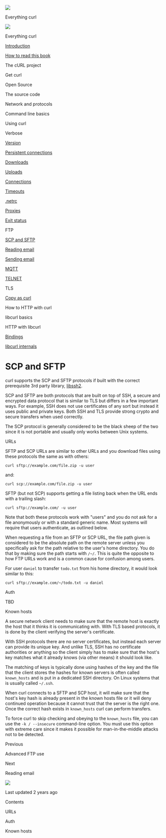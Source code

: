 <a href="../index.html" class="link-a079aa82--primary-53a25e66--logoLink-10d08504"></a>

<img src="https://gblobscdn.gitbook.com/orgs%2F-LxuH0qSm4xO9nWfEBlB%2Favatar.png?alt=media" class="image-67b14f24--avatar-1c1d03ec" />

<span class="text-4505230f--UIH400-4e41e82a--textContentFamily-49a318e1--spaceNameText-677c2969">Everything curl</span>

<a href="../index.html" class="link-a079aa82--primary-53a25e66--logoLink-10d08504"></a>

<img src="https://gblobscdn.gitbook.com/orgs%2F-LxuH0qSm4xO9nWfEBlB%2Favatar.png?alt=media" class="image-67b14f24--avatar-1c1d03ec" />

<span class="text-4505230f--UIH400-4e41e82a--textContentFamily-49a318e1--spaceNameText-677c2969">Everything curl</span>

<a href="../index.html" class="navButton-94f2579c--navButtonClickable-161b88ca"><span class="text-4505230f--UIH300-2063425d--textContentFamily-49a318e1--navButtonLabel-14a4968f">Introduction</span></a>

<a href="../how-to-read.html" class="navButton-94f2579c--navButtonClickable-161b88ca"><span class="text-4505230f--UIH300-2063425d--textContentFamily-49a318e1--navButtonLabel-14a4968f">How to read this book</span></a>

<span class="text-4505230f--UIH300-2063425d--textContentFamily-49a318e1--navButtonLabel-14a4968f">The cURL project</span>

<span class="text-4505230f--UIH300-2063425d--textContentFamily-49a318e1--navButtonLabel-14a4968f">Get curl</span>

<span class="text-4505230f--UIH300-2063425d--textContentFamily-49a318e1--navButtonLabel-14a4968f">Open Source</span>

<span class="text-4505230f--UIH300-2063425d--textContentFamily-49a318e1--navButtonLabel-14a4968f">The source code</span>

<span class="text-4505230f--UIH300-2063425d--textContentFamily-49a318e1--navButtonLabel-14a4968f">Network and protocols</span>

<span class="text-4505230f--UIH300-2063425d--textContentFamily-49a318e1--navButtonLabel-14a4968f">Command line basics</span>

<span class="text-4505230f--UIH300-2063425d--textContentFamily-49a318e1--navButtonLabel-14a4968f">Using curl</span>

<span class="text-4505230f--UIH300-2063425d--textContentFamily-49a318e1--navButtonLabel-14a4968f">Verbose</span>

<a href="version.html" class="navButton-94f2579c--pageItemWithChildrenNested-2c5d8183--navButtonClickable-161b88ca"><span class="text-4505230f--UIH300-2063425d--textContentFamily-49a318e1--navButtonLabel-14a4968f">Version</span></a>

<a href="persist.html" class="navButton-94f2579c--pageItemWithChildrenNested-2c5d8183--navButtonClickable-161b88ca"><span class="text-4505230f--UIH300-2063425d--textContentFamily-49a318e1--navButtonLabel-14a4968f">Persistent connections</span></a>

<a href="downloads.html" class="navButton-94f2579c--pageItemWithChildrenNested-2c5d8183--navButtonClickable-161b88ca"><span class="text-4505230f--UIH300-2063425d--textContentFamily-49a318e1--navButtonLabel-14a4968f">Downloads</span></a>

<a href="uploads.html" class="navButton-94f2579c--pageItemWithChildrenNested-2c5d8183--navButtonClickable-161b88ca"><span class="text-4505230f--UIH300-2063425d--textContentFamily-49a318e1--navButtonLabel-14a4968f">Uploads</span></a>

<a href="connections.html" class="navButton-94f2579c--pageItemWithChildrenNested-2c5d8183--navButtonClickable-161b88ca"><span class="text-4505230f--UIH300-2063425d--textContentFamily-49a318e1--navButtonLabel-14a4968f">Connections</span></a>

<a href="timeouts.html" class="navButton-94f2579c--pageItemWithChildrenNested-2c5d8183--navButtonClickable-161b88ca"><span class="text-4505230f--UIH300-2063425d--textContentFamily-49a318e1--navButtonLabel-14a4968f">Timeouts</span></a>

<a href="netrc.html" class="navButton-94f2579c--pageItemWithChildrenNested-2c5d8183--navButtonClickable-161b88ca"><span class="text-4505230f--UIH300-2063425d--textContentFamily-49a318e1--navButtonLabel-14a4968f">.netrc</span></a>

<a href="proxies.html" class="navButton-94f2579c--pageItemWithChildrenNested-2c5d8183--navButtonClickable-161b88ca"><span class="text-4505230f--UIH300-2063425d--textContentFamily-49a318e1--navButtonLabel-14a4968f">Proxies</span></a>

<a href="returns.html" class="navButton-94f2579c--pageItemWithChildrenNested-2c5d8183--navButtonClickable-161b88ca"><span class="text-4505230f--UIH300-2063425d--textContentFamily-49a318e1--navButtonLabel-14a4968f">Exit status</span></a>

<span class="text-4505230f--UIH300-2063425d--textContentFamily-49a318e1--navButtonLabel-14a4968f">FTP</span>

<a href="scpsftp.html" class="navButton-94f2579c--pageItemWithChildrenNested-2c5d8183--navButtonClickable-161b88ca--navButtonOpened-6a88552e"><span class="text-4505230f--UIH300-2063425d--textContentFamily-49a318e1--navButtonLabel-14a4968f">SCP and SFTP</span></a>

<a href="reademail.html" class="navButton-94f2579c--pageItemWithChildrenNested-2c5d8183--navButtonClickable-161b88ca"><span class="text-4505230f--UIH300-2063425d--textContentFamily-49a318e1--navButtonLabel-14a4968f">Reading email</span></a>

<a href="smtp.html" class="navButton-94f2579c--pageItemWithChildrenNested-2c5d8183--navButtonClickable-161b88ca"><span class="text-4505230f--UIH300-2063425d--textContentFamily-49a318e1--navButtonLabel-14a4968f">Sending email</span></a>

<a href="mqtt.html" class="navButton-94f2579c--pageItemWithChildrenNested-2c5d8183--navButtonClickable-161b88ca"><span class="text-4505230f--UIH300-2063425d--textContentFamily-49a318e1--navButtonLabel-14a4968f">MQTT</span></a>

<a href="telnet.html" class="navButton-94f2579c--pageItemWithChildrenNested-2c5d8183--navButtonClickable-161b88ca"><span class="text-4505230f--UIH300-2063425d--textContentFamily-49a318e1--navButtonLabel-14a4968f">TELNET</span></a>

<span class="text-4505230f--UIH300-2063425d--textContentFamily-49a318e1--navButtonLabel-14a4968f">TLS</span>

<a href="copyas.html" class="navButton-94f2579c--pageItemWithChildrenNested-2c5d8183--navButtonClickable-161b88ca"><span class="text-4505230f--UIH300-2063425d--textContentFamily-49a318e1--navButtonLabel-14a4968f">Copy as curl</span></a>

<span class="text-4505230f--UIH300-2063425d--textContentFamily-49a318e1--navButtonLabel-14a4968f">How to HTTP with curl</span>

<span class="text-4505230f--UIH300-2063425d--textContentFamily-49a318e1--navButtonLabel-14a4968f">libcurl basics</span>

<span class="text-4505230f--UIH300-2063425d--textContentFamily-49a318e1--navButtonLabel-14a4968f">HTTP with libcurl</span>

<a href="../bindings.html" class="navButton-94f2579c--navButtonClickable-161b88ca"><span class="text-4505230f--UIH300-2063425d--textContentFamily-49a318e1--navButtonLabel-14a4968f">Bindings</span></a>

<a href="../internals.html" class="navButton-94f2579c--navButtonClickable-161b88ca"><span class="text-4505230f--UIH300-2063425d--textContentFamily-49a318e1--navButtonLabel-14a4968f">libcurl internals</span></a>

<a href="../bookindex.html" class="navButton-94f2579c--navButtonClickable-161b88ca"><span class="text-4505230f--UIH300-2063425d--textContentFamily-49a318e1--navButtonLabel-14a4968f"></span></a>

<a href="https://www.gitbook.com/?utm_source=content&amp;utm_medium=trademark&amp;utm_campaign=curl-1" class="reset-3c756112--trademark-a8da4b94"></a>

<span class="text-4505230f--TextH200-a3425406--textUIFamily-5ebd8e40"></span>

# <span class="text-4505230f--DisplayH900-bfb998fa--textContentFamily-49a318e1">SCP and SFTP</span>

<span class="text-4505230f--UIH300-2063425d--textUIFamily-5ebd8e40--text-8ee2c8b2"></span>

<span class="text-4505230f--UIH300-2063425d--textUIFamily-5ebd8e40--text-8ee2c8b2"></span>

<span class="text-4505230f--TextH400-3033861f--textContentFamily-49a318e1"><span data-key="028d5d8e00c84fdcb7705586fc6187cb"><span data-offset-key="028d5d8e00c84fdcb7705586fc6187cb:0">curl supports the SCP and SFTP protocols if built with the correct prerequisite 3rd party library, </span></span><a href="https://www.libssh2.org/" class="link-a079aa82--primary-53a25e66--link-faf6c434"><span data-key="25ed6febcd5e46679a6910e0be9c2ba6"><span data-offset-key="25ed6febcd5e46679a6910e0be9c2ba6:0">libssh2</span></span></a><span data-key="305cc93d9a924281b0252127473d08df"><span data-offset-key="305cc93d9a924281b0252127473d08df:0">.</span></span></span>

<span class="text-4505230f--TextH400-3033861f--textContentFamily-49a318e1"><span data-key="918485119c3a4bd5b31a6c93e00adfb5"><span data-offset-key="918485119c3a4bd5b31a6c93e00adfb5:0">SCP and SFTP are both protocols that are built on top of SSH, a secure and encrypted data protocol that is similar to TLS but differs in a few important ways. For example, SSH does not use certificates of any sort but instead it uses public and private keys. Both SSH and TLS provide strong crypto and secure transfers when used correctly.</span></span></span>

<span class="text-4505230f--TextH400-3033861f--textContentFamily-49a318e1"><span data-key="b5646bad078d40df9234258c70663a06"><span data-offset-key="b5646bad078d40df9234258c70663a06:0">The SCP protocol is generally considered to be the black sheep of the two since it is not portable and usually only works between Unix systems.</span></span></span>

<span class="text-4505230f--HeadingH700-04e1a2a3--textContentFamily-49a318e1"><span data-key="86c45b5efefa4be597fbeae654943ab9"><span data-offset-key="86c45b5efefa4be597fbeae654943ab9:0">URLs</span></span></span>

<span class="text-4505230f--TextH400-3033861f--textContentFamily-49a318e1"><span data-key="293e51cea9374791a5b2302307514bcd"><span data-offset-key="293e51cea9374791a5b2302307514bcd:0">SFTP and SCP URLs are similar to other URLs and you download files using these protocols the same as with others:</span></span></span>

    curl sftp://example.com/file.zip -u user

<span class="text-4505230f--TextH400-3033861f--textContentFamily-49a318e1"><span data-key="ef28dc86c84446038316b7585f8ef7af"><span data-offset-key="ef28dc86c84446038316b7585f8ef7af:0">and:</span></span></span>

    curl scp://example.com/file.zip -u user

<span class="text-4505230f--TextH400-3033861f--textContentFamily-49a318e1"><span data-key="8966ba9d6ce7495ea7027ad39510e137"><span data-offset-key="8966ba9d6ce7495ea7027ad39510e137:0">SFTP (but not SCP) supports getting a file listing back when the URL ends with a trailing slash:</span></span></span>

    curl sftp://example.com/ -u user

<span class="text-4505230f--TextH400-3033861f--textContentFamily-49a318e1"><span data-key="ab45708981874f198cd7845600429f62"><span data-offset-key="ab45708981874f198cd7845600429f62:0">Note that both these protocols work with "users" and you do not ask for a file anonymously or with a standard generic name. Most systems will require that users authenticate, as outlined below.</span></span></span>

<span class="text-4505230f--TextH400-3033861f--textContentFamily-49a318e1"><span data-key="cda44a7792744725928f51afbfce69b3"><span data-offset-key="cda44a7792744725928f51afbfce69b3:0">When requesting a file from an SFTP or SCP URL, the file path given is considered to be the absolute path on the remote server unless you specifically ask for the path relative to the user's home directory. You do that by making sure the path starts with </span><span data-offset-key="cda44a7792744725928f51afbfce69b3:1">`/~/`</span><span data-offset-key="cda44a7792744725928f51afbfce69b3:2">. This is quite the opposite to how FTP URLs work and is a common cause for confusion among users.</span></span></span>

<span class="text-4505230f--TextH400-3033861f--textContentFamily-49a318e1"><span data-key="abc9dd6ef7f84310b01eb8c5a2911fd7"><span data-offset-key="abc9dd6ef7f84310b01eb8c5a2911fd7:0">For user </span><span data-offset-key="abc9dd6ef7f84310b01eb8c5a2911fd7:1">`daniel`</span><span data-offset-key="abc9dd6ef7f84310b01eb8c5a2911fd7:2"> to transfer </span><span data-offset-key="abc9dd6ef7f84310b01eb8c5a2911fd7:3">`todo.txt`</span><span data-offset-key="abc9dd6ef7f84310b01eb8c5a2911fd7:4"> from his home directory, it would look similar to this:</span></span></span>

    curl sftp://example.com/~/todo.txt -u daniel

<span class="text-4505230f--HeadingH700-04e1a2a3--textContentFamily-49a318e1"><span data-key="1bb605c77fa34e6eb303f563f1692582"><span data-offset-key="1bb605c77fa34e6eb303f563f1692582:0">Auth</span></span></span>

<span class="text-4505230f--TextH400-3033861f--textContentFamily-49a318e1"><span data-key="2da634ece34445cd9945eaf1104a430d"><span data-offset-key="2da634ece34445cd9945eaf1104a430d:0">TBD</span></span></span>

<span class="text-4505230f--HeadingH700-04e1a2a3--textContentFamily-49a318e1"><span data-key="22914b077b7e40c298cc75bda0239cbd"><span data-offset-key="22914b077b7e40c298cc75bda0239cbd:0">Known hosts</span></span></span>

<span class="text-4505230f--TextH400-3033861f--textContentFamily-49a318e1"><span data-key="4707943528564b8db7757dfc8c176e99"><span data-offset-key="4707943528564b8db7757dfc8c176e99:0">A secure network client needs to make sure that the remote host is exactly the host that it thinks it is communicating with. With TLS based protocols, it is done by the client verifying the server's certificate.</span></span></span>

<span class="text-4505230f--TextH400-3033861f--textContentFamily-49a318e1"><span data-key="02e9e893c0324d07a393ed3668d97ddd"><span data-offset-key="02e9e893c0324d07a393ed3668d97ddd:0">With SSH protocols there are no server certificates, but instead each server can provide its unique key. And unlike TLS, SSH has no certificate authorities or anything so the client simply has to make sure that the host's key matches what it already knows (via other means) it should look like.</span></span></span>

<span class="text-4505230f--TextH400-3033861f--textContentFamily-49a318e1"><span data-key="32f0593186bf4b469421a7511f56cee4"><span data-offset-key="32f0593186bf4b469421a7511f56cee4:0">The matching of keys is typically done using hashes of the key and the file that the client stores the hashes for known servers is often called </span><span data-offset-key="32f0593186bf4b469421a7511f56cee4:1">`known_hosts`</span><span data-offset-key="32f0593186bf4b469421a7511f56cee4:2"> and is put in a dedicated SSH directory. On Linux systems that is usually called </span><span data-offset-key="32f0593186bf4b469421a7511f56cee4:3">`~/.ssh`</span><span data-offset-key="32f0593186bf4b469421a7511f56cee4:4">.</span></span></span>

<span class="text-4505230f--TextH400-3033861f--textContentFamily-49a318e1"><span data-key="3187593b88004eb99d2c3163f5e78f16"><span data-offset-key="3187593b88004eb99d2c3163f5e78f16:0">When curl connects to a SFTP and SCP host, it will make sure that the host's key hash is already present in the known hosts file or it will deny continued operation because it cannot trust that the server is the right one. Once the correct hash exists in </span><span data-offset-key="3187593b88004eb99d2c3163f5e78f16:1">`known_hosts`</span><span data-offset-key="3187593b88004eb99d2c3163f5e78f16:2"> curl can perform transfers.</span></span></span>

<span class="text-4505230f--TextH400-3033861f--textContentFamily-49a318e1"><span data-key="925cd709ffe84305bd96c730214024e0"><span data-offset-key="925cd709ffe84305bd96c730214024e0:0">To force curl to skip checking and obeying to the </span><span data-offset-key="925cd709ffe84305bd96c730214024e0:1">`known_hosts`</span><span data-offset-key="925cd709ffe84305bd96c730214024e0:2"> file, you can use the </span><span data-offset-key="925cd709ffe84305bd96c730214024e0:3">`-k / --insecure`</span><span data-offset-key="925cd709ffe84305bd96c730214024e0:4"> command-line option. You must use this option with extreme care since it makes it possible for man-in-the-middle attacks not to be detected.</span></span></span>

<a href="ftp/advanced.html" class="reset-3c756112--card-6570f064--whiteCard-fff091a4--cardPrevious-56a5e674"></a>

<span class="text-4505230f--TextH200-a3425406--textContentFamily-49a318e1">Previous</span>

<span class="text-4505230f--UIH400-4e41e82a--textContentFamily-49a318e1">Advanced FTP use</span>

<a href="reademail.html" class="reset-3c756112--card-6570f064--whiteCard-fff091a4--cardNext-19241c42"></a>

<span class="text-4505230f--TextH200-a3425406--textContentFamily-49a318e1">Next</span>

<span class="text-4505230f--UIH400-4e41e82a--textContentFamily-49a318e1">Reading email</span>

<img src="https://avatars.githubusercontent.com/u/66654881?v=4" class="image-67b14f24--avatar-1c1d03ec" />

<span class="text-4505230f--TextH200-a3425406--textContentFamily-49a318e1">Last updated 2 years ago</span>

<span class="text-4505230f--UIH300-2063425d--textUIFamily-5ebd8e40"></span>

<span class="text-4505230f--InfoH100-1e92e1d1--textContentFamily-49a318e1">Contents</span>

<a href="scpsftp.html#urls" class="reset-3c756112--menuItem-aa02f6ec--menuItemLight-757d5235--menuItemInline-173bdf97--pageTocItem-f4427024"></a>

<span class="text-4505230f--UIH300-2063425d--textContentFamily-49a318e1"><span class="text-4505230f--UIH200-50ead35f--textContentFamily-49a318e1">URLs</span></span>

<a href="scpsftp.html#auth" class="reset-3c756112--menuItem-aa02f6ec--menuItemLight-757d5235--menuItemInline-173bdf97--pageTocItem-f4427024"></a>

<span class="text-4505230f--UIH300-2063425d--textContentFamily-49a318e1"><span class="text-4505230f--UIH200-50ead35f--textContentFamily-49a318e1">Auth</span></span>

<a href="scpsftp.html#known-hosts" class="reset-3c756112--menuItem-aa02f6ec--menuItemLight-757d5235--menuItemInline-173bdf97--pageTocItem-f4427024"></a>

<span class="text-4505230f--UIH300-2063425d--textContentFamily-49a318e1"><span class="text-4505230f--UIH200-50ead35f--textContentFamily-49a318e1">Known hosts</span></span>
